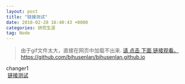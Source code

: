 ```yaml
---
layout: post
title: "链接测试"
date: 2018-02-28 16:40:43 +0800
categories: 研究生涯
tag: Node
---
```








>由于gif文件太大，直接在网页中加载不出来.
[请  点击 下面 链接观看。](https://github.com/bihusenlan/bihusenlan.github.io.git/niming-resume/works/index.md)
https://github.com/bihusenlan/bihusenlan.github.io
 

changer1
 <br>
 <a class="intro" href="/_Photo/touteng.gif/" target="_blank">链接测试</a>
